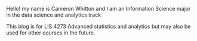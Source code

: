 Hello! my name is Cameron Whitton and I am an Information Science major in the data science and analytics track


This blog is for LIS 4273 Advanced statistics and analytics but may also be used for other courses in the future.

